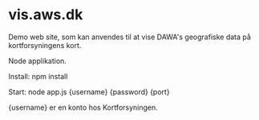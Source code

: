 # vis.aws.dk
Demo web site, som kan anvendes til at vise DAWA's geografiske data på kortforsyningens kort.

Node applikation.

Install: npm install

Start: node app.js {username} {password} {port}

{username} er en konto hos Kortforsyningen.
